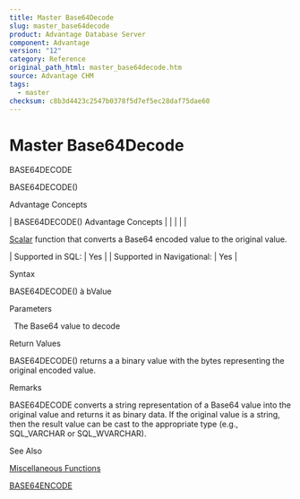 ```yaml
---
title: Master Base64Decode
slug: master_base64decode
product: Advantage Database Server
component: Advantage
version: "12"
category: Reference
original_path_html: master_base64decode.htm
source: Advantage CHM
tags:
  - master
checksum: c8b3d4423c2547b0378f5d7ef5ec28daf75dae60
---
```


# Master Base64Decode

BASE64DECODE

BASE64DECODE()

Advantage Concepts

| BASE64DECODE()  Advantage Concepts |  |  |  |  |

[Scalar](master_supported_scalar_functions.md) function that converts a Base64 encoded value to the original value.

| Supported in SQL: | Yes |
| Supported in Navigational: | Yes |

Syntax

BASE64DECODE(<cBase64>) à bValue

Parameters

<cBase64>   The Base64 value to decode

Return Values

BASE64DECODE() returns a a binary value with the bytes representing the original encoded value.

Remarks

BASE64DECODE converts a string representation of a Base64 value into the original value and returns it as binary data. If the original value is a string, then the result value can be cast to the appropriate type (e.g., SQL\_VARCHAR or SQL\_WVARCHAR).

See Also

[Miscellaneous Functions](master_miscellaneous_functions.md)

[BASE64ENCODE](master_base64encode.md)
